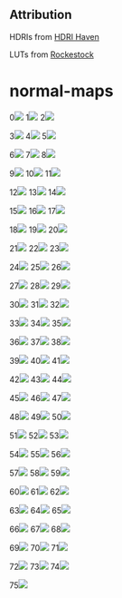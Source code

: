 ## Attribution

HDRIs from [HDRI Haven](https://hdrihaven.com)

LUTs from [Rockestock](https://www.rocketstock.com/free-after-effects-templates/35-free-luts-for-color-grading-videos/)

# normal-maps
0[![](https://raw.githubusercontent.com/emmelleppi/normal-maps/master/normals/preview/151_norm.JPG)](https://github.com/emmelleppi/normal-maps/blob/master/normals/151_norm.JPG)
1[![](https://raw.githubusercontent.com/emmelleppi/normal-maps/master/normals/preview/152_norm.JPG)](https://github.com/emmelleppi/normal-maps/blob/master/normals/152_norm.JPG)
2[![](https://raw.githubusercontent.com/emmelleppi/normal-maps/master/normals/preview/153_norm.JPG)](https://github.com/emmelleppi/normal-maps/blob/master/normals/153_norm.JPG)

3[![](https://raw.githubusercontent.com/emmelleppi/normal-maps/master/normals/preview/154_norm.JPG)](https://github.com/emmelleppi/normal-maps/blob/master/normals/154_norm.JPG)
4[![](https://raw.githubusercontent.com/emmelleppi/normal-maps/master/normals/preview/155_norm.JPG)](https://github.com/emmelleppi/normal-maps/blob/master/normals/155_norm.JPG)
5[![](https://raw.githubusercontent.com/emmelleppi/normal-maps/master/normals/preview/156_norm.JPG)](https://github.com/emmelleppi/normal-maps/blob/master/normals/156_norm.JPG)

6[![](https://raw.githubusercontent.com/emmelleppi/normal-maps/master/normals/preview/157_norm.JPG)](https://github.com/emmelleppi/normal-maps/blob/master/normals/157_norm.JPG)
7[![](https://raw.githubusercontent.com/emmelleppi/normal-maps/master/normals/preview/158_norm.JPG)](https://github.com/emmelleppi/normal-maps/blob/master/normals/158_norm.JPG)
8[![](https://raw.githubusercontent.com/emmelleppi/normal-maps/master/normals/preview/159_norm.JPG)](https://github.com/emmelleppi/normal-maps/blob/master/normals/159_norm.JPG)

9[![](https://raw.githubusercontent.com/emmelleppi/normal-maps/master/normals/preview/160_norm.JPG)](https://github.com/emmelleppi/normal-maps/blob/master/normals/160_norm.JPG)
10[![](https://raw.githubusercontent.com/emmelleppi/normal-maps/master/normals/preview/161_norm.JPG)](https://github.com/emmelleppi/normal-maps/blob/master/normals/161_norm.JPG)
11[![](https://raw.githubusercontent.com/emmelleppi/normal-maps/master/normals/preview/162_norm.JPG)](https://github.com/emmelleppi/normal-maps/blob/master/normals/162_norm.JPG)

12[![](https://raw.githubusercontent.com/emmelleppi/normal-maps/master/normals/preview/163_norm.JPG)](https://github.com/emmelleppi/normal-maps/blob/master/normals/163_norm.JPG)
13[![](https://raw.githubusercontent.com/emmelleppi/normal-maps/master/normals/preview/164_norm.JPG)](https://github.com/emmelleppi/normal-maps/blob/master/normals/164_norm.JPG)
14[![](https://raw.githubusercontent.com/emmelleppi/normal-maps/master/normals/preview/165_norm.JPG)](https://github.com/emmelleppi/normal-maps/blob/master/normals/165_norm.JPG)

15[![](https://raw.githubusercontent.com/emmelleppi/normal-maps/master/normals/preview/166_norm.JPG)](https://github.com/emmelleppi/normal-maps/blob/master/normals/166_norm.JPG)
16[![](https://raw.githubusercontent.com/emmelleppi/normal-maps/master/normals/preview/167_norm.JPG)](https://github.com/emmelleppi/normal-maps/blob/master/normals/167_norm.JPG)
17[![](https://raw.githubusercontent.com/emmelleppi/normal-maps/master/normals/preview/168_norm.JPG)](https://github.com/emmelleppi/normal-maps/blob/master/normals/168_norm.JPG)

18[![](https://raw.githubusercontent.com/emmelleppi/normal-maps/master/normals/preview/169_norm.JPG)](https://github.com/emmelleppi/normal-maps/blob/master/normals/169_norm.JPG)
19[![](https://raw.githubusercontent.com/emmelleppi/normal-maps/master/normals/preview/170_norm.JPG)](https://github.com/emmelleppi/normal-maps/blob/master/normals/170_norm.JPG)
20[![](https://raw.githubusercontent.com/emmelleppi/normal-maps/master/normals/preview/171_norm.JPG)](https://github.com/emmelleppi/normal-maps/blob/master/normals/171_norm.JPG)

21[![](https://raw.githubusercontent.com/emmelleppi/normal-maps/master/normals/preview/172_norm.JPG)](https://github.com/emmelleppi/normal-maps/blob/master/normals/172_norm.JPG)
22[![](https://raw.githubusercontent.com/emmelleppi/normal-maps/master/normals/preview/173_norm.JPG)](https://github.com/emmelleppi/normal-maps/blob/master/normals/173_norm.JPG)
23[![](https://raw.githubusercontent.com/emmelleppi/normal-maps/master/normals/preview/174_norm.jpg)](https://github.com/emmelleppi/normal-maps/blob/master/normals/174_norm.jpg)

24[![](https://raw.githubusercontent.com/emmelleppi/normal-maps/master/normals/preview/175_norm.JPG)](https://github.com/emmelleppi/normal-maps/blob/master/normals/175_norm.JPG)
25[![](https://raw.githubusercontent.com/emmelleppi/normal-maps/master/normals/preview/176_norm.JPG)](https://github.com/emmelleppi/normal-maps/blob/master/normals/176_norm.JPG)
26[![](https://raw.githubusercontent.com/emmelleppi/normal-maps/master/normals/preview/177_norm.JPG)](https://github.com/emmelleppi/normal-maps/blob/master/normals/177_norm.JPG)

27[![](https://raw.githubusercontent.com/emmelleppi/normal-maps/master/normals/preview/178_norm.JPG)](https://github.com/emmelleppi/normal-maps/blob/master/normals/178_norm.JPG)
28[![](https://raw.githubusercontent.com/emmelleppi/normal-maps/master/normals/preview/179_norm.JPG)](https://github.com/emmelleppi/normal-maps/blob/master/normals/179_norm.JPG)
29[![](https://raw.githubusercontent.com/emmelleppi/normal-maps/master/normals/preview/180_norm.JPG)](https://github.com/emmelleppi/normal-maps/blob/master/normals/180_norm.JPG)

30[![](https://raw.githubusercontent.com/emmelleppi/normal-maps/master/normals/preview/181_norm.JPG)](https://github.com/emmelleppi/normal-maps/blob/master/normals/181_norm.JPG)
31[![](https://raw.githubusercontent.com/emmelleppi/normal-maps/master/normals/preview/182_norm.JPG)](https://github.com/emmelleppi/normal-maps/blob/master/normals/182_norm.JPG)
32[![](https://raw.githubusercontent.com/emmelleppi/normal-maps/master/normals/preview/183_norm.JPG)](https://github.com/emmelleppi/normal-maps/blob/master/normals/183_norm.JPG)

33[![](https://raw.githubusercontent.com/emmelleppi/normal-maps/master/normals/preview/184_norm.JPG)](https://github.com/emmelleppi/normal-maps/blob/master/normals/184_norm.JPG)
34[![](https://raw.githubusercontent.com/emmelleppi/normal-maps/master/normals/preview/185_norm.JPG)](https://github.com/emmelleppi/normal-maps/blob/master/normals/185_norm.JPG)
35[![](https://raw.githubusercontent.com/emmelleppi/normal-maps/master/normals/preview/186_norm.JPG)](https://github.com/emmelleppi/normal-maps/blob/master/normals/186_norm.JPG)

36[![](https://raw.githubusercontent.com/emmelleppi/normal-maps/master/normals/preview/187_norm.JPG)](https://github.com/emmelleppi/normal-maps/blob/master/normals/187_norm.JPG)
37[![](https://raw.githubusercontent.com/emmelleppi/normal-maps/master/normals/preview/188_norm.JPG)](https://github.com/emmelleppi/normal-maps/blob/master/normals/188_norm.JPG)
38[![](https://raw.githubusercontent.com/emmelleppi/normal-maps/master/normals/preview/189_norm.JPG)](https://github.com/emmelleppi/normal-maps/blob/master/normals/189_norm.JPG)

39[![](https://raw.githubusercontent.com/emmelleppi/normal-maps/master/normals/preview/190_norm.JPG)](https://github.com/emmelleppi/normal-maps/blob/master/normals/190_norm.JPG)
40[![](https://raw.githubusercontent.com/emmelleppi/normal-maps/master/normals/preview/191_norm.JPG)](https://github.com/emmelleppi/normal-maps/blob/master/normals/191_norm.JPG)
41[![](https://raw.githubusercontent.com/emmelleppi/normal-maps/master/normals/preview/192_norm.JPG)](https://github.com/emmelleppi/normal-maps/blob/master/normals/192_norm.JPG)

42[![](https://raw.githubusercontent.com/emmelleppi/normal-maps/master/normals/preview/193_norm.JPG)](https://github.com/emmelleppi/normal-maps/blob/master/normals/193_norm.JPG)
43[![](https://raw.githubusercontent.com/emmelleppi/normal-maps/master/normals/preview/194_norm.JPG)](https://github.com/emmelleppi/normal-maps/blob/master/normals/194_norm.JPG)
44[![](https://raw.githubusercontent.com/emmelleppi/normal-maps/master/normals/preview/195_norm.JPG)](https://github.com/emmelleppi/normal-maps/blob/master/normals/195_norm.JPG)

45[![](https://raw.githubusercontent.com/emmelleppi/normal-maps/master/normals/preview/196_norm.JPG)](https://github.com/emmelleppi/normal-maps/blob/master/normals/196_norm.JPG)
46[![](https://raw.githubusercontent.com/emmelleppi/normal-maps/master/normals/preview/197_norm.JPG)](https://github.com/emmelleppi/normal-maps/blob/master/normals/197_norm.JPG)
47[![](https://raw.githubusercontent.com/emmelleppi/normal-maps/master/normals/preview/198_norm.JPG)](https://github.com/emmelleppi/normal-maps/blob/master/normals/198_norm.JPG)

48[![](https://raw.githubusercontent.com/emmelleppi/normal-maps/master/normals/preview/199_norm.JPG)](https://github.com/emmelleppi/normal-maps/blob/master/normals/199_norm.JPG)
49[![](https://raw.githubusercontent.com/emmelleppi/normal-maps/master/normals/preview/200_norm.JPG)](https://github.com/emmelleppi/normal-maps/blob/master/normals/200_norm.JPG)
50[![](https://raw.githubusercontent.com/emmelleppi/normal-maps/master/normals/preview/201_norm.jpg)](https://github.com/emmelleppi/normal-maps/blob/master/normals/201_norm.jpg)

51[![](https://raw.githubusercontent.com/emmelleppi/normal-maps/master/normals/preview/202_norm.jpg)](https://github.com/emmelleppi/normal-maps/blob/master/normals/202_norm.jpg)
52[![](https://raw.githubusercontent.com/emmelleppi/normal-maps/master/normals/preview/203_norm.jpg)](https://github.com/emmelleppi/normal-maps/blob/master/normals/203_norm.jpg)
53[![](https://raw.githubusercontent.com/emmelleppi/normal-maps/master/normals/preview/204_norm.jpg)](https://github.com/emmelleppi/normal-maps/blob/master/normals/204_norm.jpg)

54[![](https://raw.githubusercontent.com/emmelleppi/normal-maps/master/normals/preview/205_norm.jpg)](https://github.com/emmelleppi/normal-maps/blob/master/normals/205_norm.jpg)
55[![](https://raw.githubusercontent.com/emmelleppi/normal-maps/master/normals/preview/206_norm.jpg)](https://github.com/emmelleppi/normal-maps/blob/master/normals/206_norm.jpg)
56[![](https://raw.githubusercontent.com/emmelleppi/normal-maps/master/normals/preview/207_norm.jpg)](https://github.com/emmelleppi/normal-maps/blob/master/normals/207_norm.jpg)

57[![](https://raw.githubusercontent.com/emmelleppi/normal-maps/master/normals/preview/208_norm.jpg)](https://github.com/emmelleppi/normal-maps/blob/master/normals/208_norm.jpg)
58[![](https://raw.githubusercontent.com/emmelleppi/normal-maps/master/normals/preview/209_norm.jpg)](https://github.com/emmelleppi/normal-maps/blob/master/normals/209_norm.jpg)
59[![](https://raw.githubusercontent.com/emmelleppi/normal-maps/master/normals/preview/210_norm.jpg)](https://github.com/emmelleppi/normal-maps/blob/master/normals/210_norm.jpg)

60[![](https://raw.githubusercontent.com/emmelleppi/normal-maps/master/normals/preview/211_norm.jpg)](https://github.com/emmelleppi/normal-maps/blob/master/normals/211_norm.jpg)
61[![](https://raw.githubusercontent.com/emmelleppi/normal-maps/master/normals/preview/212_norm.jpg)](https://github.com/emmelleppi/normal-maps/blob/master/normals/212_norm.jpg)
62[![](https://raw.githubusercontent.com/emmelleppi/normal-maps/master/normals/preview/213_norm.jpg)](https://github.com/emmelleppi/normal-maps/blob/master/normals/213_norm.jpg)

63[![](https://raw.githubusercontent.com/emmelleppi/normal-maps/master/normals/preview/214_norm.jpg)](https://github.com/emmelleppi/normal-maps/blob/master/normals/214_norm.jpg)
64[![](https://raw.githubusercontent.com/emmelleppi/normal-maps/master/normals/preview/215_norm.jpg)](https://github.com/emmelleppi/normal-maps/blob/master/normals/215_norm.jpg)
65[![](https://raw.githubusercontent.com/emmelleppi/normal-maps/master/normals/preview/216_norm.jpg)](https://github.com/emmelleppi/normal-maps/blob/master/normals/216_norm.jpg)

66[![](https://raw.githubusercontent.com/emmelleppi/normal-maps/master/normals/preview/217_norm.jpg)](https://github.com/emmelleppi/normal-maps/blob/master/normals/217_norm.jpg)
67[![](https://raw.githubusercontent.com/emmelleppi/normal-maps/master/normals/preview/218_norm.jpg)](https://github.com/emmelleppi/normal-maps/blob/master/normals/218_norm.jpg)
68[![](https://raw.githubusercontent.com/emmelleppi/normal-maps/master/normals/preview/219_norm.jpg)](https://github.com/emmelleppi/normal-maps/blob/master/normals/219_norm.jpg)

69[![](https://raw.githubusercontent.com/emmelleppi/normal-maps/master/normals/preview/220_norm.jpg)](https://github.com/emmelleppi/normal-maps/blob/master/normals/220_norm.jpg)
70[![](https://raw.githubusercontent.com/emmelleppi/normal-maps/master/normals/preview/221_norm.jpg)](https://github.com/emmelleppi/normal-maps/blob/master/normals/221_norm.jpg)
71[![](https://raw.githubusercontent.com/emmelleppi/normal-maps/master/normals/preview/222_norm.jpg)](https://github.com/emmelleppi/normal-maps/blob/master/normals/222_norm.jpg)

72[![](https://raw.githubusercontent.com/emmelleppi/normal-maps/master/normals/preview/223_norm.jpg)](https://github.com/emmelleppi/normal-maps/blob/master/normals/223_norm.jpg)
73[![](https://raw.githubusercontent.com/emmelleppi/normal-maps/master/normals/preview/224_norm.jpg)](https://github.com/emmelleppi/normal-maps/blob/master/normals/224_norm.jpg)
74[![](https://raw.githubusercontent.com/emmelleppi/normal-maps/master/normals/preview/225_norm.jpg)](https://github.com/emmelleppi/normal-maps/blob/master/normals/225_norm.jpg)

75[![](https://raw.githubusercontent.com/emmelleppi/normal-maps/master/normals/preview/226_norm.jpg)](https://github.com/emmelleppi/normal-maps/blob/master/normals/226_norm.jpg)
